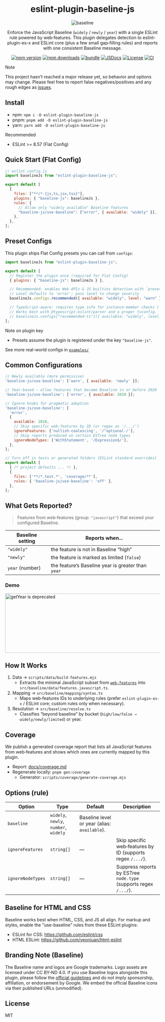 <div align="center">

# eslint-plugin-baseline-js

![baseline](https://web-platform-dx.github.io/web-features/assets/img/baseline-wordmark-dark.svg)

Enforce the JavaScript Baseline (`widely` / `newly` / `year`) with a single ESLint rule powered by web‑features.
This plugin delegates detection to eslint-plugin-es-x and ESLint core (plus a few small gap‑filling rules) and reports with one consistent Baseline message.

[![npm version][npm-version-src]][npm-version-href]
[![npm downloads][npm-downloads-src]][npm-downloads-href]
[![bundle][bundle-src]][bundle-href]
[![JSDocs][jsdocs-src]][jsdocs-href]
[![License][license-src]][license-href]
[![CI](https://github.com/3ru/eslint-plugin-baseline-js/actions/workflows/ci.yml/badge.svg)](https://github.com/3ru/eslint-plugin-baseline-js/actions/workflows/ci.yml)

</div>

> [!NOTE]
> This project hasn’t reached a major release yet, so behavior and options may change. Please feel free to report false negatives/positives and any rough edges as [issues](https://github.com/3ru/eslint-plugin-baseline-js/issues).

## Install

- npm: `npm i -D eslint-plugin-baseline-js`
- pnpm: `pnpm add -D eslint-plugin-baseline-js`
- yarn: `yarn add -D eslint-plugin-baseline-js`

Recommended
- ESLint >= 8.57 (Flat Config)

## Quick Start (Flat Config)

```js
// eslint.config.js
import baselineJs from "eslint-plugin-baseline-js";

export default [
  {
    files: ["**/*.{js,ts,jsx,tsx}"],
    plugins: { "baseline-js": baselineJs },
    rules: {
      // Allow only "widely available" Baseline features
      "baseline-js/use-baseline": ["error", { available: "widely" }],
    },
  },
];
```

## Preset Configs

This plugin ships Flat Config presets you can call from `configs`:

```js
import baselineJs from "eslint-plugin-baseline-js";

export default [
  // Register the plugin once (required for Flat Config)
  { plugins: { "baseline-js": baselineJs } },

  // Recommended: enables Web APIs & JS builtins detection with `preset: 'auto'`.
  // Level defaults to 'error'; pass level to change severity
  baselineJs.configs.recommended({ available: "widely", level: "warn" }),

  // TypeScript-aware: requires type info for instance-member checks (`preset: 'type-aware'`).
  // Works best with @typescript-eslint/parser and a proper tsconfig.
  // baselineJs.configs["recommended-ts"]({ available: "widely", level: "error" }),
];
```

Note on plugin key
- Presets assume the plugin is registered under the key `"baseline-js"`.

See more real-world configs in [`examples/`](https://github.com/3ru/eslint-plugin-baseline-js/tree/main/examples)

## Common Configurations

```js
// Newly available (more permissive)
'baseline-js/use-baseline': ['warn', { available: 'newly' }];

// Year-based – allow features that became Baseline in or before 2020
'baseline-js/use-baseline': ['error', { available: 2020 }];

// Ignore knobs for pragmatic adoption
'baseline-js/use-baseline': [
  'error',
  {
    available: 2018,
    // Skip specific web-features by ID (or regex as '/.../')
    ignoreFeatures: ['nullish-coalescing', '/^optional-/'],
    // Skip reports produced on certain ESTree node types
    ignoreNodeTypes: ['WithStatement', '/Expression$/'],
  },
];

// Turn off in tests or generated folders (ESLint standard overrides)
export default [
  { /* project defaults ... */ },
  {
    files: ['**/*.test.*', 'coverage/**'],
    rules: { 'baseline-js/use-baseline': 'off' },
  },
];
```

## What Gets Reported?

> Features from web‑features (group: `"javascript"`) that exceed your configured Baseline.

| Baseline setting | Reports when...                     |
| ---------------- | ----------------------------------- |
| `"widely"`       | the feature is not in Baseline “high” |
| `"newly"`        | the feature is marked as limited (`false`) |
| `year` (number)  | the feature’s Baseline year is greater than `year` |


### Demo
<img width="963" height="192" alt="getYear is deprecated" src="https://github.com/user-attachments/assets/e04e4a5c-c104-4945-96d6-889a47b7bcde" />


## How It Works

1. Data → `scripts/data/build-features.mjs`
   - Extracts the minimal JavaScript subset from [`web‑features`](https://github.com/web-platform-dx/web-features) into `src/baseline/data/features.javascript.ts`.
2. Mapping → `src/baseline/mapping/syntax.ts`
   - Maps web‑features IDs to underlying rules (prefer `eslint-plugin-es-x` / ESLint core; custom rules only when necessary).
3. Resolution → `src/baseline/resolve.ts`
   - Classifies “beyond baseline” by bucket (`high/low/false → widely/newly/limited`) or year.

## Coverage

We publish a generated coverage report that lists all JavaScript features from web‑features
and shows which ones are currently mapped by this plugin.

- Report: [docs/coverage.md](docs/coverage.md)
- Regenerate locally: `pnpm gen:coverage`
  - Generator: `scripts/coverage/generate-coverage.mjs`

## Options (rule)

| Option                 | Type                      | Default    | Description |
| ---------------------- | ------------------------- | ---------- | ----------- |
| `baseline`             | `widely`, `newly`, `number`, `widely` | Baseline level or year (alias: `available`). |
| `ignoreFeatures`       | `string[]`                | —          | Skip specific web‑features by ID (supports regex `/.../`). |
| `ignoreNodeTypes`      | `string[]`                | —          | Suppress reports by ESTree `node.type` (supports regex `/.../`). |

## Baseline for HTML and CSS

Baseline works best when HTML, CSS, and JS all align. For markup and styles, enable the "use-baseline" rules from these ESLint plugins:

- ESLint for CSS: https://github.com/eslint/css
- HTML ESLint: https://github.com/yeonjuan/html-eslint

## Branding Note (Baseline)

The Baseline name and logos are Google trademarks. Logo assets are licensed under CC BY‑ND 4.0. If you use Baseline logos alongside this plugin, please follow the [official guidelines](https://web-platform-dx.github.io/web-features/name-and-logo-usage-guidelines/) and do not imply sponsorship, affiliation, or endorsement by Google. We embed the official Baseline icons via their published URLs (unmodified).

## License

MIT


[npm-version-src]: https://img.shields.io/npm/v/eslint-plugin-baseline-js?style=flat&colorA=080f12&colorB=1ea446
[npm-version-href]: https://npmjs.com/package/eslint-plugin-baseline-js
[npm-downloads-src]: https://img.shields.io/npm/dm/eslint-plugin-baseline-js?style=flat&colorA=080f12&colorB=1ea446
[npm-downloads-href]: https://npmjs.com/package/eslint-plugin-baseline-js
[bundle-src]: https://img.shields.io/bundlephobia/minzip/eslint-plugin-baseline-js?style=flat&colorA=080f12&colorB=1ea446&label=minzip
[bundle-href]: https://bundlephobia.com/result?p=eslint-plugin-baseline-js
[jsdocs-src]: https://img.shields.io/badge/jsdocs-reference-080f12?style=flat&colorA=080f12&colorB=1ea446
[jsdocs-href]: https://www.jsdocs.io/package/eslint-plugin-baseline-js
[license-src]: https://img.shields.io/github/license/3ru/eslint-plugin-baseline-js.svg?style=flat&colorA=080f12&colorB=1ea446
[license-href]: https://github.com/3ru/eslint-plugin-baseline-js/blob/main/LICENSE